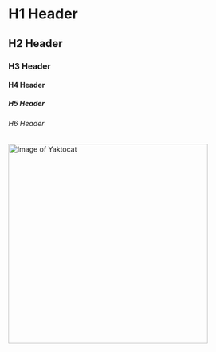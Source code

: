 # H1 Header
## H2 Header
### H3 Header
#### H4 Header
##### H5 Header
###### H6 Header
<img alt="Image of Yaktocat" src=https://octodex.github.com/images/yaktocat.png width=400>
